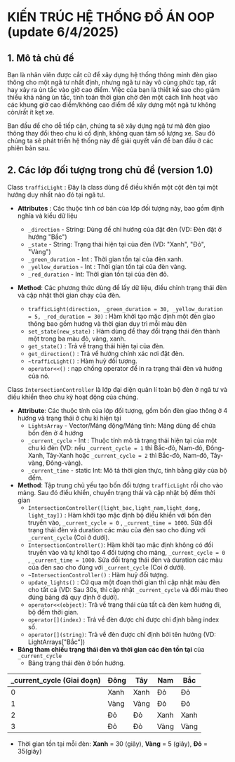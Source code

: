 # KIẾN TRÚC HỆ THỐNG ĐỒ ÁN OOP (update 6/4/2025)

## 1. Mô tả chủ đề

Bạn là nhân viên được cắt cử để xây dựng hệ thống thông minh đèn giao thông cho một ngã tư nhất định, nhưng ngã tư này vô cùng phức tạp, rất hay xảy ra ùn tắc vào giờ cao điểm. Việc của bạn là thiết kế sao cho giảm thiểu khả năng ùn tắc, tính toán thời gian chờ đèn một cách linh hoạt vào các khung giờ cao điểm/không cao điểm để xây dựng một ngã tư không còn/rất ít kẹt xe.

Ban đầu để cho dễ tiếp cận, chúng ta sẽ xây dựng ngã tư mà đèn giao thông thay đổi theo chu kì cố định, không quan tâm số lượng xe. Sau đó chúng ta sẽ phát triển hệ thống này để giải quyết vấn đề ban đầu ở các phiên bản sau. 


## 2. Các lớp đối tượng trong chủ đề (version 1.0)

Class `trafficLight` : Đây là class dùng để điều khiển một cột đèn tại một hướng duy nhất nào đó tại ngã tư.
- **Attributes** : Các thuộc tính cơ bản của lớp đối tượng này, bao gồm định nghĩa và kiểu dữ liệu
  - `_direction` - String: Dùng để chỉ hướng của đặt đèn (VD: Đèn đặt ở hướng "Bắc")
  - `_state` - String: Trạng thái hiện tại của đèn (VD: "Xanh", "Đỏ", "Vàng")
  - `_green_duration` - Int : Thời gian tồn tại của đèn xanh.
  - `_yellow_duration` - Int : Thời gian tồn tại của đèn vàng.
  - `_red_duration` - Int: Thời gian tồn tại của đèn đỏ.

 - **Method**: Các phương thức dùng để lấy dữ liệu, điều chỉnh trạng thái đèn và cập nhật thời gian chạy của đèn.
   - `trafficLight(direction, _green_duration = 30, _yellow_duration = 5, _red_duration = 30)` : Hàm khởi tạo mặc định một đèn giao thông bao gồm hướng và thời gian duy trì mỗi màu đèn 
   - `set_state(new_state)` : Hàm dùng để thay đổi trạng thái đèn thành một trong ba màu đỏ, vàng, xanh.
   -  `get_state()` : Trả về trạng thái hiện tại của đèn.
   -  `get_direction()` : Trả về hướng chính xác nơi đặt đèn.
   -  `~trafficLight()` : Hàm huỷ đối tượng.
   -  `operator<<()` : nạp chồng operator để in ra trạng thái đèn và hướng của nó.

Class `IntersectionController` là lớp đại diện quản lí toàn bộ đèn ở ngã tư và điều khiển theo chu kỳ hoạt động của chúng.
- **Attribute**: Các thuộc tính của lớp đối tượng, gồm bốn đèn giao thông ở 4 hướng và trạng thái ở chu kì hiện tại
  - `LightsArray` - Vector/Mảng động/Mảng tĩnh: Mảng dùng để chứa bốn đèn ở 4 hướng
  - `_current_cycle` - Int : Thuộc tính mô tả trạng thái hiện tại của một chu kì đèn (VD: nếu `_current_cycle = 1` thì Bắc-đỏ, Nam-đỏ, Đông-Xanh, Tây-Xanh hoặc `_current_cycle = 2` thì Bắc-đỏ, Nam-đỏ, Tây-vàng, Đông-vàng).
  - `_current_time` - static Int: Mô tả thời gian thực, tính bằng giây của bộ đếm.
- **Method**: Tập trung chủ yếu  tạo bốn đối tượng `trafficLight` rồi cho vào mảng. Sau đó điều khiển, chuyển trạng thái và cập nhật bộ đếm thời gian
  - `IntersectionController([light_bac,light_nam,light_dong, light_tay])` : Hàm khởi tạo mặc định bộ điều khiển với bốn đèn truyền vào, `_current_cycle = 0` ,  `_current_time = 1000`. Sửa đổi trạng thái đèn và duration các màu của đèn sao cho đúng với `_current_cycle` (Coi ở dưới).
  - `IntersectionController()`: Hàm khởi tạo mặc định không có đối truyền vào và tự khởi tạo 4 đối tượng cho mảng, `_current_cycle = 0` ,  `_current_time = 1000`. Sửa đổi trạng thái đèn và duration các màu của đèn sao cho đúng với `_current_cycle` (Coi ở dưới).
  - `~IntersectionController()` : Hàm huỷ đối tượng.
  - `update_lights()` : Cứ qua một đoạn thời gian thì cập nhật màu đèn cho tất cả (VD: Sau 30s, thì cập nhật `_current_cycle` và đổi màu theo đúng bảng đã quy định ở dưới).
  - `operator<<(object)`: Trả về trạng thái của tất cả đèn kèm hướng đi, bộ đếm thời gian.
  - `operator[](index)` : Trả về đèn được chỉ được chỉ định bằng index số.
  - `operator[](string)`: Trả về đèn được chỉ định bởi tên hướng (VD: LightArrays["Bắc"])
- **Bảng tham chiếu trạng thái đèn và thời gian các đèn tồn tại** của `_current_cycle`
  - Bảng trạng thái đèn ở bốn hướng.

|_current_cycle (Giai đoạn)| Đông | Tây | Nam| Bắc|
|--------------------------|------|-----|----|----|
|0|Xanh|Xanh|Đỏ|Đỏ|
|1|Vàng|Vàng|Đỏ|Đỏ|
|2|Đỏ|Đỏ|Xanh|Xanh|
|3|Đỏ|Đỏ|Vàng|Vàng|

  - Thời gian tồn tại mỗi đèn: **Xanh** = 30 (giây), **Vàng** = 5 (giây), **Đỏ** = 35(giây)






